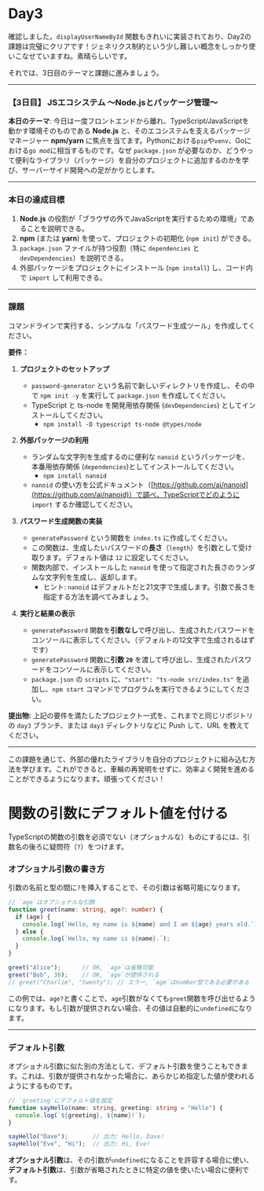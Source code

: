 # Day3

確認しました。`displayUserNameById` 関数もきれいに実装されており、Day2の課題は完璧にクリアです！ジェネリクス制約という少し難しい概念をしっかり使いこなせていますね。素晴らしいです。

それでは、3日目のテーマと課題に進みましょう。

---
### **【3日目】 JSエコシステム 〜Node.jsとパッケージ管理〜**

**本日のテーマ**:
今日は一度フロントエンドから離れ、TypeScript/JavaScriptを動かす環境そのものである **Node.js** と、そのエコシステムを支えるパッケージマネージャー **npm/yarn** に焦点を当てます。Pythonにおける`pip`や`venv`、Goにおける`go mod`に相当するものです。なぜ `package.json` が必要なのか、どうやって便利なライブラリ（パッケージ）を自分のプロジェクトに追加するのかを学び、サーバーサイド開発への足がかりとします。

---
### **本日の達成目標**

1.  **Node.js** の役割が「ブラウザの外でJavaScriptを実行するための環境」であることを説明できる。
2.  **npm** (または **yarn**) を使って、プロジェクトの初期化 (`npm init`) ができる。
3.  `package.json` ファイルが持つ役割（特に `dependencies` と `devDependencies`）を説明できる。
4.  外部パッケージをプロジェクトにインストール (`npm install`) し、コード内で `import` して利用できる。

---
### **課題**

コマンドラインで実行する、シンプルな「パスワード生成ツール」を作成してください。

**要件：**

1.  **プロジェクトのセットアップ**
    * `password-generator` という名前で新しいディレクトリを作成し、その中で `npm init -y` を実行して `package.json` を作成してください。
    * TypeScript と ts-node を開発用依存関係 (`devDependencies`) としてインストールしてください。
        * `npm install -D typescript ts-node @types/node`

2.  **外部パッケージの利用**
    * ランダムな文字列を生成するのに便利な `nanoid` というパッケージを、本番用依存関係 (`dependencies`)としてインストールしてください。
        * `npm install nanoid`
    * `nanoid` の使い方を公式ドキュメント（[https://github.com/ai/nanoid](https://github.com/ai/nanoid)）で調べ、TypeScriptでどのように `import` するか確認してください。

3.  **パスワード生成関数の実装**
    * `generatePassword` という関数を `index.ts` に作成してください。
    * この関数は、生成したいパスワードの**長さ**（`length`）を引数として受け取ります。デフォルト値は `12` に設定してください。
    * 関数内部で、インストールした `nanoid` を使って指定された長さのランダムな文字列を生成し、返却します。
        * ヒント: `nanoid` はデフォルトだと21文字で生成します。引数で長さを指定する方法を調べてみましょう。

4.  **実行と結果の表示**
    * `generatePassword` 関数を**引数なし**で呼び出し、生成されたパスワードをコンソールに表示してください。（デフォルトの12文字で生成されるはずです）
    * `generatePassword` 関数に**引数 `20`** を渡して呼び出し、生成されたパスワードをコンソールに表示してください。
    * `package.json` の `scripts` に、`"start": "ts-node src/index.ts"` を追加し、`npm start` コマンドでプログラムを実行できるようにしてください。

**提出物:**
上記の要件を満たしたプロジェクト一式を、これまでと同じリポジトリの `day3` ブランチ、または `day3` ディレクトリなどに Push して、URL を教えてください。

---
この課題を通じて、外部の優れたライブラリを自分のプロジェクトに組み込む方法を学びます。これができると、車輪の再発明をせずに、効率よく開発を進めることができるようになります。頑張ってください！

# 関数の引数にデフォルト値を付ける

TypeScriptの関数の引数を必須でない（オプショナルな）ものにするには、引数名の後ろに疑問符（`?`）をつけます。

### オプショナル引数の書き方

引数の名前と型の間に`?`を挿入することで、その引数は省略可能になります。

```typescript
// `age`はオプショナルな引数
function greet(name: string, age?: number) {
  if (age) {
    console.log(`Hello, my name is ${name} and I am ${age} years old.`);
  } else {
    console.log(`Hello, my name is ${name}.`);
  }
}

greet("Alice");      // OK, `age`は省略可能
greet("Bob", 30);    // OK, `age`が提供される
// greet("Charlie", "twenty"); // エラー, `age`はnumber型である必要がある
```

この例では、`age?`と書くことで、`age`引数がなくても`greet`関数を呼び出せるようになります。もし引数が提供されない場合、その値は自動的に`undefined`になります。

-----

### デフォルト引数

オプショナル引数に似た別の方法として、デフォルト引数を使うこともできます。これは、引数が提供されなかった場合に、あらかじめ指定した値が使われるようにするものです。

```typescript
// `greeting`にデフォルト値を設定
function sayHello(name: string, greeting: string = "Hello") {
  console.log(`${greeting}, ${name}!`);
}

sayHello("Dave");       // 出力: Hello, Dave!
sayHello("Eve", "Hi");  // 出力: Hi, Eve!
```

**オプショナル引数**は、その引数が`undefined`になることを許容する場合に使い、**デフォルト引数**は、引数が省略されたときに特定の値を使いたい場合に便利です。
